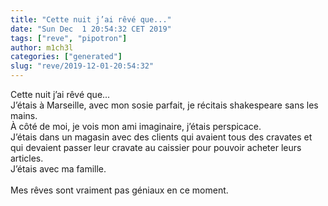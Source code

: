 ```yaml
---
title: "Cette nuit j’ai rêvé que..."
date: "Sun Dec  1 20:54:32 CET 2019"
tags: ["reve", "pipotron"]
author: m1ch3l
categories: ["generated"]
slug: "reve/2019-12-01-20:54:32"
---
```


Cette nuit j’ai rêvé que...<br>
J’étais à Marseille, avec mon sosie parfait, je récitais shakespeare sans les mains.<br>
À côté de moi, je vois mon ami imaginaire, j’étais perspicace.<br>
J’étais dans un magasin avec des clients qui avaient tous des cravates et qui devaient passer leur cravate au caissier pour pouvoir acheter leurs articles.<br>
J’étais avec ma famille.<br>
<br>
Mes rêves sont vraiment pas géniaux en ce moment.<br>
<br>
